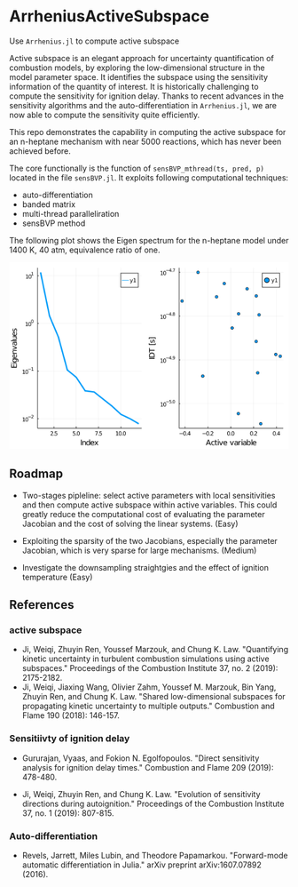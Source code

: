 # ArrheniusActiveSubspace
Use `Arrhenius.jl` to compute active subspace

Active subspace is an elegant approach for uncertainty quantification of combustion models, by exploring the low-dimensional structure in the model parameter space. It identifies the subspace using the sensitivity information of the quantity of interest. It is historically challenging to compute the sensitivity for ignition delay. Thanks to recent advances in the sensitivity algorithms and the auto-differentiation in `Arrhenius.jl`, we are now able to compute the sensitivity quite efficiently.

This repo demonstrates the capability in computing the active subspace for an n-heptane mechanism with near 5000 reactions, which has never been achieved before.

The core functionally is the function of `sensBVP_mthread(ts, pred, p)` located in the file `sensBVP.jl`. It exploits following computational techniques:

+ auto-differentiation
+ banded matrix
+ multi-thread paralleliration
+ sensBVP method

The following plot shows the Eigen spectrum for the n-heptane model under 1400 K, 40 atm, equivalence ratio of one.

![Eigen](./results/nc7_ver3.1_mech/eigs.png)

## Roadmap

+ Two-stages pipleline: select active parameters with local sensitivities and then compute active subspace within active variables. This could greatly reduce the computational cost of evaluating the parameter Jacobian and the cost of solving the linear systems. (Easy)

+ Exploiting the sparsity of the two Jacobians, especially the parameter Jacobian, which is very sparse for large mechanisms. (Medium)

+ Investigate the downsampling straightgies and the effect of ignition temperature (Easy)

## References

### active subspace

* Ji, Weiqi, Zhuyin Ren, Youssef Marzouk, and Chung K. Law. "Quantifying kinetic uncertainty in turbulent combustion simulations using active subspaces." Proceedings of the Combustion Institute 37, no. 2 (2019): 2175-2182.
* Ji, Weiqi, Jiaxing Wang, Olivier Zahm, Youssef M. Marzouk, Bin Yang, Zhuyin Ren, and Chung K. Law. "Shared low-dimensional subspaces for propagating kinetic uncertainty to multiple outputs." Combustion and Flame 190 (2018): 146-157.

### Sensitiivty of ignition delay

* Gururajan, Vyaas, and Fokion N. Egolfopoulos. "Direct sensitivity analysis for ignition delay times." Combustion and Flame 209 (2019): 478-480.

* Ji, Weiqi, Zhuyin Ren, and Chung K. Law. "Evolution of sensitivity directions during autoignition." Proceedings of the Combustion Institute 37, no. 1 (2019): 807-815.

### Auto-differentiation

* Revels, Jarrett, Miles Lubin, and Theodore Papamarkou. "Forward-mode automatic differentiation in Julia." arXiv preprint arXiv:1607.07892 (2016).